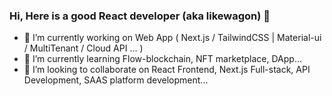 ### Hi, Here is a good React developer (aka likewagon)  👋

- 🔭 I’m currently working on Web App ( Next.js / TailwindCSS | Material-ui / MultiTenant / Cloud API ... )
- 🌱 I’m currently learning Flow-blockchain, NFT marketplace, DApp...
- 👯 I’m looking to collaborate on React Frontend, Next.js Full-stack, API Development, SAAS platform development...



<!--
**likewagon/likewagon** is a ✨ _special_ ✨ repository because its `README.md` (this file) appears on your GitHub profile.

Here are some ideas to get you started:

- 🔭 I’m currently working on ...
- 🌱 I’m currently learning ...
- 👯 I’m looking to collaborate on ...
- 🤔 I’m looking for help with ...
- 💬 Ask me about ...
- 📫 How to reach me: ...
- 😄 Pronouns: ...
- ⚡ Fun fact: ...
-->
